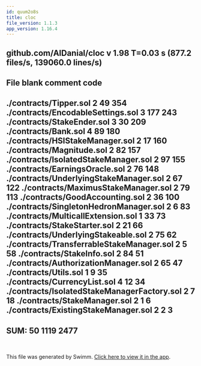 ```yaml
---
id: quum2o8s
title: cloc
file_version: 1.1.3
app_version: 1.16.4
---
```


## github.com/AlDanial/cloc v 1.98 T=0.03 s (877.2 files/s, 139060.0 lines/s)

## File blank comment code

## ./contracts/Tipper.sol 2 49 354 ./contracts/EncodableSettings.sol 3 177 243 ./contracts/StakeEnder.sol 3 30 209 ./contracts/Bank.sol 4 89 180 ./contracts/HSIStakeManager.sol 2 17 160 ./contracts/Magnitude.sol 2 82 157 ./contracts/IsolatedStakeManager.sol 2 97 155 ./contracts/EarningsOracle.sol 2 76 148 ./contracts/UnderlyingStakeManager.sol 2 67 122 ./contracts/MaximusStakeManager.sol 2 79 113 ./contracts/GoodAccounting.sol 2 36 100 ./contracts/SingletonHedronManager.sol 2 6 83 ./contracts/MulticallExtension.sol 1 33 73 ./contracts/StakeStarter.sol 2 21 66 ./contracts/UnderlyingStakeable.sol 2 75 62 ./contracts/TransferrableStakeManager.sol 2 5 58 ./contracts/StakeInfo.sol 2 84 51 ./contracts/AuthorizationManager.sol 2 65 47 ./contracts/Utils.sol 1 9 35 ./contracts/CurrencyList.sol 4 12 34 ./contracts/IsolatedStakeManagerFactory.sol 2 7 18 ./contracts/StakeManager.sol 2 1 6 ./contracts/ExistingStakeManager.sol 2 2 3

## SUM: 50 1119 2477

<br/>

This file was generated by Swimm. [Click here to view it in the app](https://app.swimm.io/repos/Z2l0aHViJTNBJTNBc3Rha2UtbWFuYWdlciUzQSUzQWhleHBheS1kYXk=/docs/quum2o8s).
